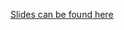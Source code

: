 [Slides can be found here](https://docs.google.com/presentation/d/1zZVY5qveBVAb0qf-micfx1mMw76vs_ZYfQqF353YYD0/edit?usp=sharing)
